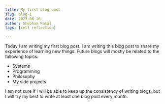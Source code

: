 ```yaml
---
title: My first blog post
slug: blog-1
date: 2023-06-16 
author: Shubham Rasal
tags: [self reflection]

---
```


Today I am writing my first blog post. I am writing this blog post to share my experience of learning new things.
Future blogs will mostly be related to the following topics:
- Systems
- Programming
- Philosophy
- My side projects

I am not sure if I will be able to keep up the consistency of writing blogs, but I will try my best to write at least one blog post every month.



